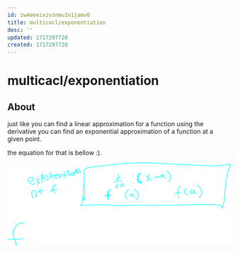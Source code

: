 ```yaml
---
id: zw4eeeixzvsnmu1n1jamv0
title: multicacl/exponentiation
desc: ''
updated: 1717297720
created: 1717297720
---
```

# multicacl/exponentiation

## About

just like you can find a linear approximation for a function using the derivative
you can find an exponential approximation of a function at a given point.

the equation for that is bellow :).

![exponentail approximation](./assets/exponetiation_of_a_function.svg)
